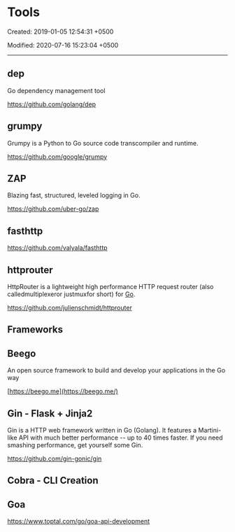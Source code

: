# Tools

Created: 2019-01-05 12:54:31 +0500

Modified: 2020-07-16 15:23:04 +0500

---

## dep

Go dependency management tool

<https://github.com/golang/dep>

## grumpy

Grumpy is a Python to Go source code transcompiler and runtime.

<https://github.com/google/grumpy>

## ZAP

Blazing fast, structured, leveled logging in Go.

<https://github.com/uber-go/zap>

## fasthttp

<https://github.com/valyala/fasthttp>

## httprouter

HttpRouter is a lightweight high performance HTTP request router (also calledmultiplexeror justmuxfor short) for [Go](https://golang.org/).

<https://github.com/julienschmidt/httprouter>

## Frameworks

## Beego

An open source framework to build and develop your applications in the Go way

[https://beego.me](https://beego.me/)

## Gin - Flask + Jinja2

Gin is a HTTP web framework written in Go (Golang). It features a Martini-like API with much better performance -- up to 40 times faster. If you need smashing performance, get yourself some Gin.

<https://github.com/gin-gonic/gin>

## Cobra - CLI Creation

## Goa

<https://www.toptal.com/go/goa-api-development>
